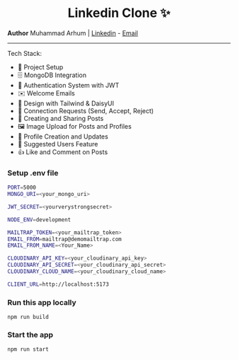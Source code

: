 <h1 align="center">Linkedin Clone ✨</h1>

**Author** Muhammad Arhum | [Linkedin](https://linkedin.com/in/MuhammadArhum) - [Email](mailto:44889@students.riphah.edu.pk)

---

Tech Stack:

- 🚀 Project Setup
- 🗄️ MongoDB Integration
- 🔐 Authentication System with JWT
- ✉️ Welcome Emails
- 🎨 Design with Tailwind & DaisyUI
- 🤝 Connection Requests (Send, Accept, Reject)
- 📝 Creating and Sharing Posts
- 🖼️ Image Upload for Posts and Profiles
- 👤 Profile Creation and Updates
- 👥 Suggested Users Feature
- 👍 Like and Comment on Posts

### Setup .env file

```bash
PORT=5000
MONGO_URI=<your_mongo_uri>

JWT_SECRET=<yourverystrongsecret>

NODE_ENV=development

MAILTRAP_TOKEN=<your_mailtrap_token>
EMAIL_FROM=mailtrap@demomailtrap.com
EMAIL_FROM_NAME=<Your_Name>

CLOUDINARY_API_KEY=<your_cloudinary_api_key>
CLOUDINARY_API_SECRET=<your_cloudinary_api_secret>
CLOUDINARY_CLOUD_NAME=<your_cloudinary_cloud_name>

CLIENT_URL=http://localhost:5173
```

### Run this app locally

```shell
npm run build
```

### Start the app

```shell
npm run start
```
